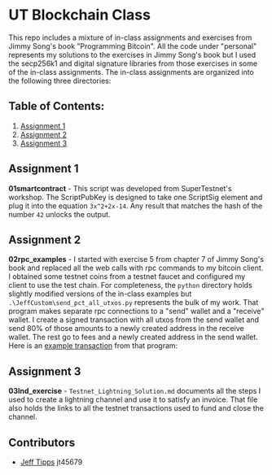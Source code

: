 # UT Blockchain Class 
This repo includes a mixture of in-class assignments and exercises from Jimmy Song's book "Programming Bitcoin".  All the code under "personal" represents my solutions to the exercises in Jimmy Song's book but I used the secp256k1 and digital signature libraries from those exercises in some of the in-class assignments.  The in-class assignments are organized into the following three directories:

## Table of Contents:
1. [Assignment 1](#assignment-1)
2. [Assignment 2](#assignment-2)
3. [Assignment 3](#assignment-3)

## Assignment 1 
**01smartcontract** - This script was developed from SuperTestnet's workshop.  The ScriptPubKey is designed to take one ScriptSig element and plug it into the equation `3x^2+2x-14`. Any result that matches the hash of the number `42` unlocks the output.   

## Assignment 2
**02rpc_examples** - I started with exercise 5 from chapter 7 of Jimmy Song's book and replaced all the web calls with rpc commands to my bitcoin client.  I obtained some testnet coins from a testnet faucet and configured my client to use the test chain.  For completeness, the `python` directory holds slightly modified versions of the in-class examples but `.\JeffCustom\send_pct_all_utxos.py` represents the bulk of my work.  That program makes separate rpc connections to a "send" wallet and a "receive" wallet.  I create a signed transaction with all utxos from the send wallet and send 80% of those amounts to a newly created address in the receive wallet.  The rest go to fees and a newly created address in the send wallet. Here is an [example transaction](https://blockstream.info/testnet/tx/d86bacf2231fa30ba6350c00d4679cab3c1bed61f4bc9fa3f4c30db6fbeed2a2) from that program: 

## Assignment 3
**03lnd_exercise** - `Testnet_Lightning_Solution.md` documents all the steps I used to create a lightning channel and use it to satisfy an invoice.  That file also holds the links to all the testnet transactions used to fund and close the channel.  

## Contributors
- [Jeff Tipps](https://github.com/jag2k2) jt45679
